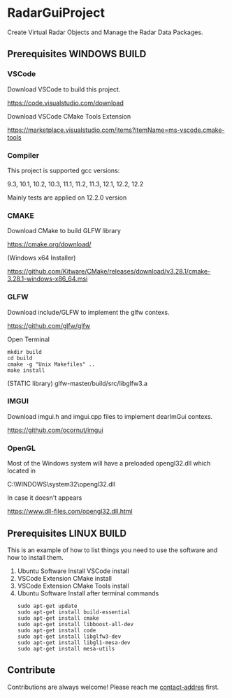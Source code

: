 # RadarGuiProject
Create Virtual Radar Objects and Manage the Radar Data Packages.

## Prerequisites WINDOWS BUILD

### VSCode

Download VSCode to build this project.

https://code.visualstudio.com/download

Download VSCode CMake Tools Extension 

https://marketplace.visualstudio.com/items?itemName=ms-vscode.cmake-tools

### Compiler 

This project is supported gcc versions: 

9.3, 10.1, 10.2, 10.3, 11.1, 11.2, 11.3, 12.1, 12.2, 12.2

Mainly tests are applied on 12.2.0 version

### CMAKE

Download CMake to build GLFW library

https://cmake.org/download/

(Windows x64 Installer) 

https://github.com/Kitware/CMake/releases/download/v3.28.1/cmake-3.28.1-windows-x86_64.msi

### GLFW

Download include/GLFW to implement the glfw contexs.

https://github.com/glfw/glfw

Open Terminal
  ```
  mkdir build
  cd build
  cmake -g "Unix Makefiles" ..
  make install
  ```
(STATIC library) 
glfw-master/build/src/libglfw3.a

### IMGUI

Download imgui.h and imgui.cpp files to implement dearImGui contexs.

https://github.com/ocornut/imgui

### OpenGL

Most of the Windows system will have a preloaded opengl32.dll which located in 

C:\WINDOWS\system32\opengl32.dll

In case it doesn't appears

https://www.dll-files.com/opengl32.dll.html

## Prerequisites LINUX BUILD

This is an example of how to list things you need to use the software and how to install them.
1. Ubuntu Software Install VSCode install
2. VSCode Extension CMake install
3. VSCode Extension CMake Tools install
4. Ubuntu Software Install after terminal commands 
   ```
   sudo apt-get update
   sudo apt-get install build-essential
   sudo apt-get install cmake
   sudo apt-get install libboost-all-dev
   sudo apt-get install code
   sudo apt-get install libglfw3-dev
   sudo apt-get install libgl1-mesa-dev
   sudo apt-get install mesa-utils

## Contribute

Contributions are always welcome!
Please reach me [contact-addres](https://www.linkedin.com/in/%C3%A7a%C4%9Fr%C4%B1-d%C3%BCk%C3%BCnl%C3%BC-msc-a47b83131/) first.
